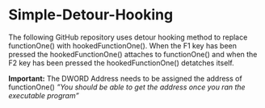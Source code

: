 # Simple-Detour-Hooking

The following GitHub repository uses detour hooking method to replace functionOne() with hookedFunctionOne(). When the F1 key has been pressed the hookedFunctionOne() attaches to functionOne() and when the F2 key has been pressed the hookedFunctionOne() detatches itself.

**Important:** The DWORD Address needs to be assigned the address of functionOne() *”You should be able to get the address once you ran the executable program”*
